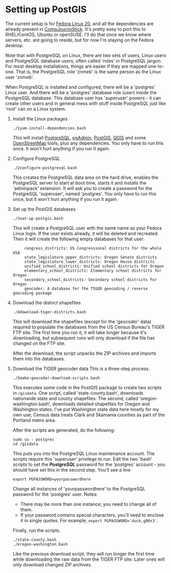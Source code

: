 # Setting up PostGIS

The current setup is for [Fedora Linux 20](https://fedoraproject.org/), and all the dependencies are already present in [CompJournoStick](http://znmeb.github.io/CompJournoStick/). It's pretty easy to port this to RHEL/CentOS, Ubuntu or openSUSE. I'll do that once we know where servers, etc. are going to reside, but for now I'm staying on the Fedora desktop.

Note that with PostgreSQL on Linux, there are two sets of users, Linux users and PostgreSQL database users, often called 'roles' in PostgreSQL jargon. For most desktop installations, things are easier if they are mapped one-to-one. That is, the PostgreSQL role 'znmeb' is the same person as the Linux user 'znmeb'.

When PostgreSQL is installed and configured, there will be a 'postgres' Linux user. And there will be a 'postgres' database role (user) inside the PostgreSQL database. This database user has 'superuser' powers - it can create other users and in general mess with stuff inside PostgreSQL just like 'root' can on a Linux system.

1. Install the Linux packages
      ```
      ./1yum-install-dependencies.bash
      ```
      This will install [PostgreSQL](http://www.postgresql.org/), [pgAdmin](http://www.pgadmin.org/index.php), [PostGIS](http://postgis.net/), [QGIS](http://www.qgis.org/en/site/) and some [OpenStreetMap](www.openstreetmap.org/) tools, plus any dependencies. You only have to run this once. It won't hurt anything if you run it again.

2. Configure PostgreSQL
      ```
      ./2configure-postgresql.bash
      ```
      This creates the PostgreSQL data area on the hard drive, enables the PostgreSQL server to start at boot time, starts it and installs the 'adminpack' extension. It will ask you to create a password for the PostgreSQL 'superuser', named 'postgres'. You only have to run this once, but it won't hurt anything if you run it again.

3. Set up the PostGIS databases
      ```
      ./3set-up-postgis.bash
      ```
      This will create a PostgreSQL user with the same name as your Fedora Linux login. If the user exists already, it will be deleted and recreated. Then it will create the following empty databases for that user:

            congress_districts: US Congressional districts for the whole USA
            state_legislature_upper_districts: Oregon Senate districts
            state_legislature_lower_districts: Oregon House districts
            unified_school_districts: Unified school districts for Oregon
            elementary_school_districts: Elementary school districts for Oregon
            secondary_school_districts: Secondary school districts for Oregon
            geocoder: A database for the TIGER geocoding / reverse geocoding package

4. Download the district shapefiles
      ```
      ./4download-tiger-districts.bash
      ```
      This will download the shapefiles (except for the 'geocoder' data) required to populate the databases from the US Census Bureau's TIGER FTP site. The first time you run it, it will take longer because it's downloading, but subsequent runs will only download if the file has changed on the FTP site.

      After the download, the script unpacks the ZIP archives and imports them into the databases.

5. Download the TIGER geocoder data
This is a three-step process.
	```
	./5make-geocoder-download-scripts.bash
	```
	This executes some code in the PostGIS package to create two scripts in `/gisdata`. One script, called 'state-county.bash', downloads nationwide state and county shapefiles. The second, called 'oregon-washington.bash', downloads detailed shapefiles for Oregon and Washington states. I've put Washington state data here mostly for my own use; Census data treats Clark and Skamania counties as part of the Portland metro area.

	After the scripts are generated, do the following:
	```
	sudo su - postgres
	cd /gisdata
	```
	This puts you into the PostgreSQL Linux maintenance account. The scripts require this 'superuser' privilege to run. Edit the two 'bash' scripts to set the ***PostgreSQL*** password for the 'postgres' account - you should have set this in the second step. You'll see a line
	```
	export PGPASSWORD=yourpasswordhere
	```
	Change all instances of 'yourpasswordhere' to the PostgreSQL password for the 'postgres' user. Notes:
	
	* There may be more than one instance; you need to change all of them.
	* If your password contains special characters, you'll need to enclose it in single quotes. For example, `export PGPASSWORD='duck,g00s3'`.

	Finally, run the scripts.
	```
	./state-county.bash
	./oregon-washington.bash
	```
	Like the previous download script, they will run longer the first time while downloading the raw data from the TIGER FTP site. Later ones will only download changed ZIP archives.
